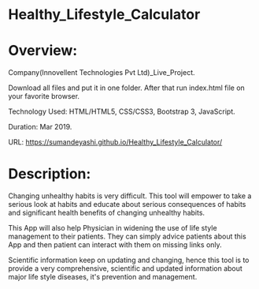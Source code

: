 # Healthy_Lifestyle_Calculator
# Overview:

Company(Innovellent Technologies Pvt Ltd)_Live_Project.

Download all files and put it in one folder. After that run index.html file on your favorite browser.

Technology Used: HTML/HTML5, CSS/CSS3, Bootstrap 3, JavaScript.

Duration: Mar 2019.

URL: https://sumandeyashi.github.io/Healthy_Lifestyle_Calculator/

# Description:

Changing unhealthy habits is very difficult. This tool will empower to take a serious look at habits and educate about serious consequences of habits and significant health benefits of changing unhealthy habits.

This App will also help Physician in widening the use of life style management to their patients. They can simply advice patients about this App and then patient can interact with them on missing links only.

Scientific information keep on updating and changing, hence this tool is to provide a very comprehensive, scientific and updated information about major life style diseases, it's prevention and management.

